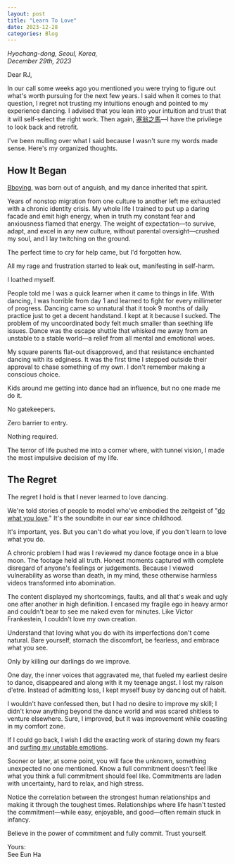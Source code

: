 ```yaml
---
layout: post
title: "Learn To Love"
date: 2023-12-28
categories: Blog
---
```


_Hyochang-dong, Seoul, Korea,_  
_December 29th, 2023_

Dear RJ,

In our call some weeks ago you mentioned you were trying to figure out what's worth pursuing for the next few years. I said when it comes to that question, I regret not trusting my intuitions enough and pointed to my experience dancing. I advised that you lean into your intuition and trust that it will self-select the right work. Then again, [塞翁之馬](https://en.wikipedia.org/wiki/The_old_man_lost_his_horse)—I have the privilege to look back and retrofit.

I've been mulling over what I said because I wasn't sure my words made sense. Here's my organized thoughts.

## How It Began

[Bboying](https://en.wikipedia.org/wiki/Breakdancing), was born out of anguish, and my dance inherited that spirit.

Years of nonstop migration from one culture to another left me exhausted with a chronic identity crisis. My whole life I trained to put up a daring facade and emit high energy, when in truth my constant fear and anxiousness flamed that energy. The weight of expectation—to survive, adapt, and excel in any new culture, without parental oversight—crushed my soul, and I lay twitching on the ground.

The perfect time to cry for help came, but I'd forgotten how.

All my rage and frustration started to leak out, manifesting in self-harm.

I loathed myself.

People told me I was a quick learner when it came to things in life. With dancing, I was horrible from day 1 and learned to fight for every millimeter of progress. Dancing came so unnatural that it took 9 months of daily practice just to get a decent handstand. I kept at it because I sucked. The problem of my uncoordinated body felt much smaller than seething life issues. Dance was the escape shuttle that whisked me away from an unstable to a stable world—a relief from all mental and emotional woes.

My square parents flat-out disapproved, and that resistance enchanted dancing with its edginess. It was the first time I stepped outside their approval to chase something of my own. I don't remember making a conscious choice.

Kids around me getting into dance had an influence, but no one made me do it.

No gatekeepers.

Zero barrier to entry.

Nothing required.

The terror of life pushed me into a corner where, with tunnel vision, I made the most impulsive decision of my life.

## The Regret

The regret I hold is that I never learned to love dancing.

We're told stories of people to model who've embodied the zeitgeist of "[do what you love](https://www.paulgraham.com/love.html)." It's the soundbite in our ear since childhood.

It's important, yes. But you can't do what you love, if you don't learn to love what you do.

A chronic problem I had was I reviewed my dance footage once in a blue moon. The footage held all truth. Honest moments captured with complete disregard of anyone's feelings or judgements. Because I viewed vulnerability as worse than death, in my mind, these otherwise harmless videos transformed into abomination.

The content displayed my shortcomings, faults, and all that's weak and ugly one after another in high definition. I encased my fragile ego in heavy armor and couldn't bear to see me naked even for minutes. Like Victor Frankestein, I couldn't love my own creation.

Understand that loving what you do with its imperfections don't come natural. Bare yourself, stomach the discomfort, be fearless, and embrace what you see.

Only by killing our darlings do we improve.

One day, the inner voices that aggravated me, that fueled my earliest desire to dance, disappeared and along with it my teenage angst. I lost my raison d'etre. Instead of admitting loss, I kept myself busy by dancing out of habit.

I wouldn't have confessed then, but I had no desire to improve my skill; I didn't know anything beyond the dance world and was scared shitless to venture elsewhere. Sure, I improved, but it was improvement while coasting in my comfort zone.

If I could go back, I wish I did the exacting work of staring down my fears and [surfing my unstable emotions](https://www.emotionalsurfing.com/).

Sooner or later, at some point, you will face the unknown, something unexpected no one mentioned. Know a full commitment doesn't feel like what you think a full commitment should feel like. Commitments are laden with uncertainty, hard to relax, and high stress.

Notice the correlation between the strongest human relationships and making it through the toughest times. Relationships where life hasn't tested the commitment—while easy, enjoyable, and good—often remain stuck in infancy.

Believe in the power of commitment and fully commit. Trust yourself.

Yours:  
See Eun Ha
